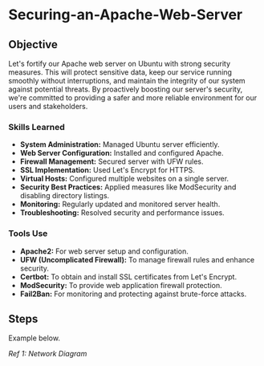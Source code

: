 # Securing-an-Apache-Web-Server

## Objective

Let's fortify our Apache web server on Ubuntu with strong security measures. This will protect sensitive data, keep our service running smoothly without interruptions, and maintain the integrity of our system against potential threats. By proactively boosting our server's security, we're committed to providing a safer and more reliable environment for our users and stakeholders.

### Skills Learned

- **System Administration:** Managed Ubuntu server efficiently.
- **Web Server Configuration:** Installed and configured Apache.
- **Firewall Management:** Secured server with UFW rules.
- **SSL Implementation:** Used Let's Encrypt for HTTPS.
- **Virtual Hosts:** Configured multiple websites on a single server.
- **Security Best Practices:** Applied measures like ModSecurity and disabling directory listings.
- **Monitoring:** Regularly updated and monitored server health.
- **Troubleshooting:** Resolved security and performance issues.

### Tools Use

- **Apache2:** For web server setup and configuration.
- **UFW (Uncomplicated Firewall):** To manage firewall rules and enhance security.
- **Certbot:** To obtain and install SSL certificates from Let's Encrypt.
- **ModSecurity:** To provide web application firewall protection.
- **Fail2Ban:** For monitoring and protecting against brute-force attacks.

## Steps

Example below.

*Ref 1: Network Diagram*
